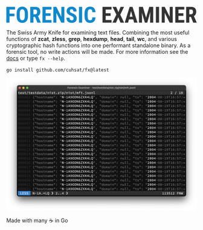 ![](docs/img/logo.png "Forensic Examiner")

The Swiss Army Knife for examining text files. Combining the most useful functions of **zcat**, **zless**, **grep**, **hexdump**, **head**, **tail**, **wc**, and various cryptographic hash functions into one performant standalone binary. As a forensic tool, no write actions will be made. For more information see the [docs](docs) or type `fx --help`.

```console
go install github.com/cuhsat/fx@latest
```

![](docs/img/grep.png)

Made with many ☕ in Go